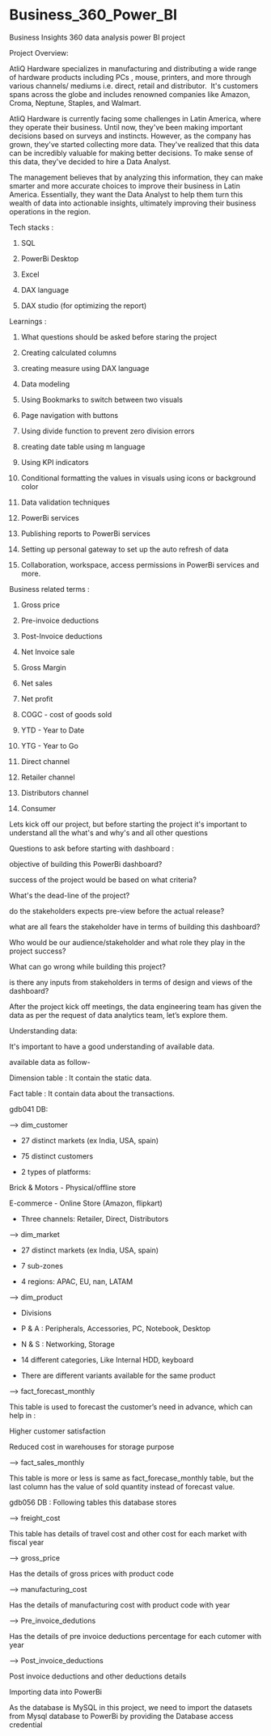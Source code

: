 # Business_360_Power_BI
Business Insights 360 data analysis power BI project

Project Overview:	

AtliQ Hardware specializes in manufacturing and distributing a wide range of hardware products including PCs , mouse, printers, and more through various channels/ mediums i.e. direct, retail and distributor. 
It's customers spans across the globe and includes renowned companies like Amazon, Croma, Neptune, Staples, and Walmart.

AtliQ Hardware is currently facing some challenges in Latin America, where they operate their business. Until now, they've been making important decisions based on surveys and instincts.
However, as the company has grown, they've started collecting more data. They've realized that this data can be incredibly valuable for making better decisions. To make sense of this data, they've decided to hire a Data Analyst. 

The management believes that by analyzing this information, they can make smarter and more accurate choices to improve their business in Latin America. Essentially, they want the Data Analyst to help them turn this wealth of data into actionable insights, ultimately improving their business operations in the region.


Tech stacks :

1. SQL

2. PowerBi Desktop

3. Excel

4. DAX language

5. DAX studio (for optimizing the report) 


Learnings :

1. What questions should be asked before staring the project 

2. Creating calculated columns
 
3. creating measure using DAX language
 
4. Data modeling
 
6. Using Bookmarks to switch between two visuals
   
8. Page navigation with buttons

9. Using divide function to prevent zero division errors

10. creating date table using m language
 
11. Using KPI indicators
 
12. Conditional formatting the values in visuals using icons or background color

13. Data validation techniques

14. PowerBi services

15. Publishing reports to PowerBi services

16. Setting up personal gateway to set up the auto refresh of data 

17. Collaboration, workspace, access permissions in PowerBi services and more.


Business related terms :

1. Gross price 

2. Pre-invoice deductions 

3. Post-Invoice deductions 

4. Net Invoice sale 

5. Gross Margin 

6. Net sales 

7. Net profit 

8. COGC - cost of goods sold 

9. YTD - Year to Date 

10. YTG - Year to Go 

11. Direct channel

12. Retailer channel

13. Distributors channel

14. Consumer

Lets kick off our project, but before starting the project it's important to understand all the what's and why's and all other questions 

Questions to ask before starting with dashboard :

objective of building this PowerBi dashboard? 

success of the project would be based on what criteria? 

What's the dead-line of the project? 

do the stakeholders expects pre-view before the actual release? 

what are all fears the stakeholder have in terms of building this dashboard? 

Who would be our audience/stakeholder and what role they play in the project success? 

What can go wrong while building this project? 

is there any inputs from stakeholders in terms of design and views of the dashboard? 

After the project kick off meetings, the data engineering team has given the data as per the request of data analytics team, let’s explore them.

Understanding data:

It's important to have a good understanding of available data.

available data as follow-

Dimension table : It contain the static data.

Fact table : It contain data about the transactions.

gdb041 DB: 

--> dim_customer 

- 27 distinct markets (ex India, USA, spain) 

- 75 distinct customers

- 2 types of platforms:

Brick & Motors - Physical/offline store 

E-commerce - Online Store (Amazon, flipkart) 

- Three channels: Retailer, Direct, Distributors 

--> dim_market 

- 27 distinct markets (ex India, USA, spain) 

- 7 sub-zones 

- 4 regions: APAC, EU, nan, LATAM 

--> dim_product 

- Divisions

- P & A : Peripherals, Accessories, PC, Notebook, Desktop
  
- N & S : Networking, Storage 

- 14 different categories, Like Internal HDD, keyboard 

- There are different variants available for the same product 

--> fact_forecast_monthly 

This table is used to forecast the customer’s need in advance, which can help in :

Higher customer satisfaction 

Reduced cost in warehouses for storage purpose  

--> fact_sales_monthly 

This table is more or less is same as fact_forecase_monthly table, but the last column has the value of sold quantity instead of forecast value. 

gdb056 DB : Following tables this database stores

--> freight_cost 

This table has details of travel cost and other cost for each market with fiscal year 

--> gross_price 

Has the details of gross prices with product code 

--> manufacturing_cost 

Has the details of manufacturing cost with product code with year 

--> Pre_invoice_dedutions 

Has the details of pre invoice deductions percentage for each cutomer with year 

--> Post_invoice_deductions 

Post invoice deductions and other deductions details 


Importing data into PowerBi 

As the database is MySQL in this project, we need to import the datasets from Mysql database to PowerBi by providing the Database access credential 
